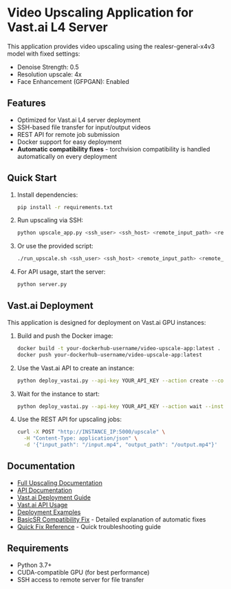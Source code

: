 # Video Upscaling Application for Vast.ai L4 Server

This application provides video upscaling using the realesr-general-x4v3 model with fixed settings:
- Denoise Strength: 0.5
- Resolution upscale: 4x
- Face Enhancement (GFPGAN): Enabled

## Features

- Optimized for Vast.ai L4 server deployment
- SSH-based file transfer for input/output videos
- REST API for remote job submission
- Docker support for easy deployment
- **Automatic compatibility fixes** - torchvision compatibility is handled automatically on every deployment

## Quick Start

1. Install dependencies:
   ```bash
   pip install -r requirements.txt
   ```

2. Run upscaling via SSH:
   ```bash
   python upscale_app.py <ssh_user> <ssh_host> <remote_input_path> <remote_output_path>
   ```

3. Or use the provided script:
   ```bash
   ./run_upscale.sh <ssh_user> <ssh_host> <remote_input_path> <remote_output_path>
   ```

4. For API usage, start the server:
   ```bash
   python server.py
   ```

## Vast.ai Deployment

This application is designed for deployment on Vast.ai GPU instances:

1. Build and push the Docker image:
   ```bash
   docker build -t your-dockerhub-username/video-upscale-app:latest .
   docker push your-dockerhub-username/video-upscale-app:latest
   ```

2. Use the Vast.ai API to create an instance:
   ```bash
   python deploy_vastai.py --api-key YOUR_API_KEY --action create --config vastai_instance_config.json
   ```

3. Wait for the instance to start:
   ```bash
   python deploy_vastai.py --api-key YOUR_API_KEY --action wait --instance-id INSTANCE_ID
   ```

4. Use the REST API for upscaling jobs:
   ```bash
   curl -X POST "http://INSTANCE_IP:5000/upscale" \
     -H "Content-Type: application/json" \
     -d '{"input_path": "/input.mp4", "output_path": "/output.mp4"}'
   ```

## Documentation

- [Full Upscaling Documentation](README_UPSCALE.md)
- [API Documentation](README_API.md)
- [Vast.ai Deployment Guide](VASTAI_DEPLOYMENT.md)
- [Vast.ai API Usage](VASTAI_API_GUIDE.md)
- [Deployment Examples](DEPLOYMENT_EXAMPLE.md)
- [BasicSR Compatibility Fix](BASICSR_FIX.md) - Detailed explanation of automatic fixes
- [Quick Fix Reference](QUICK_FIX.md) - Quick troubleshooting guide

## Requirements

- Python 3.7+
- CUDA-compatible GPU (for best performance)
- SSH access to remote server for file transfer